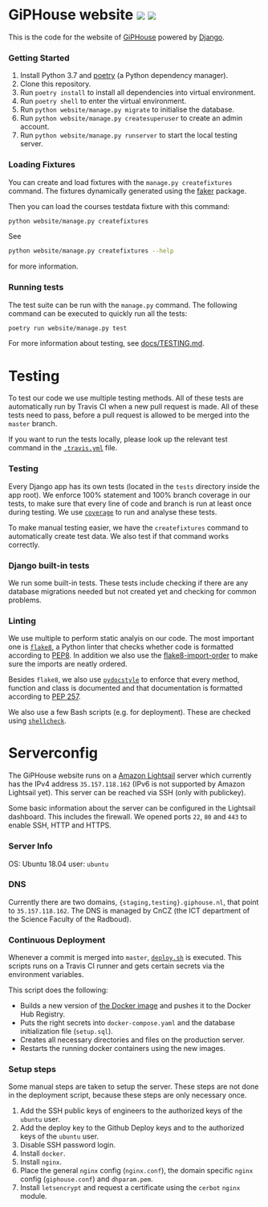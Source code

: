 # GiPHouse website ![](https://github.com/giphouse/Website/workflows/Linting%20and%20Testing/badge.svg) ![](https://github.com/giphouse/Website/workflows/Deploy%20to%20production/badge.svg)

This is the code for the website of [GiPHouse](http://giphouse.nl/) powered by [Django](https://www.djangoproject.com/).

### Getting Started

1. Install Python 3.7 and [poetry](https://poetry.eustace.io/) (a Python dependency manager).
2. Clone this repository.
3. Run `poetry install` to install all dependencies into virtual environment.
4. Run `poetry shell` to enter the virtual environment.
5. Run `python website/manage.py migrate` to initialise the database.
5. Run `python website/manage.py createsuperuser` to create an admin account.
6. Run `python website/manage.py runserver` to start the local testing server.

### Loading Fixtures

You can  create and load fixtures with the `manage.py createfixtures` command. The fixtures dynamically generated using the [faker](https://pypi.org/project/Faker/) package.

Then you can load the courses testdata fixture with this command:
```bash
python website/manage.py createfixtures
```

See
```bash
python website/manage.py createfixtures --help
```
for more information.

### Running tests

The test suite can be run with the `manage.py` command. The following command can be executed to quickly run all the tests:

```bash
poetry run website/manage.py test
```

For more information about testing, see [docs/TESTING.md](/docs/TESTING.md).


# Testing

To test our code we use multiple testing methods. All of these tests are automatically run by Travis CI when a new pull request is made.
All of these tests need to pass, before a pull request is allowed to be merged into the `master` branch.

If you want to run the tests locally, please look up the relevant test command in the [`.travis.yml`](/.travis.yml) file.
 
### Testing
Every Django app has its own tests (located in the `tests` directory inside the app root). We enforce 100% statement and 100% branch coverage in our tests, to make sure that every line of code and branch is run at least once during testing. We use [`coverage`](https://coverage.readthedocs.io/en/v4.5.x/) to run and analyse these tests. 

To make manual testing easier, we have the `createfixtures` command to automatically create test data. We also test if that command works correctly. 

### Django built-in tests
We run some built-in tests. These tests include checking if there are any database migrations needed but not created yet and checking for common problems.

### Linting
We use multiple to perform static analyis on our code. The most important one is [`flake8`](http://flake8.pycqa.org/en/latest/), a Python linter that checks whether code is formatted according to [PEP8](https://www.python.org/dev/peps/pep-0008/). In addition we also use the [flake8-import-order](https://github.com/PyCQA/flake8-import-order) to make sure the imports are neatly ordered.

Besides `flake8`, we also use [`pydocstyle`](https://github.com/PyCQA/pydocstyle) to enforce that every method, function and class is documented and that documentation is formatted according to [PEP 257](https://www.python.org/dev/peps/pep-0257/).

We also use a few Bash scripts (e.g. for deployment). These are checked using [`shellcheck`](https://github.com/koalaman/shellcheck).

# Serverconfig

The GiPHouse website runs on a [Amazon Lightsail](https://aws.amazon.com/lightsail/) server which currently has the IPv4 address `35.157.118.162` (IPv6 is not supported by Amazon Lightsail yet). This server can be reached via SSH (only with publickey).

Some basic information about the server can be configured in the Lightsail dashboard. This includes the firewall.
We opened ports `22`, `80` and `443` to enable SSH, HTTP and HTTPS.

### Server Info
OS: Ubuntu 18.04
user: `ubuntu`

### DNS
Currently there are two domains, `{staging,testing}.giphouse.nl`, that point to `35.157.118.162`.
The DNS is managed by CnCZ (the ICT department of the Science Faculty of the Radboud).

### Continuous Deployment
Whenever a commit is merged into `master`, [`deploy.sh`](https://github.com/GipHouse/GiPHouse-Spring-2019/blob/master/resources/deploy.sh) is executed. This scripts runs on a Travis CI runner and gets certain secrets via the environment variables.

This script does the following:
- Builds a new version of [the Docker image](https://hub.docker.com/r/giphouse/giphousewebsite) and pushes it to the Docker Hub Registry.
- Puts the right secrets into `docker-compose.yaml` and the database initialization file (`setup.sql`).
- Creates all necessary directories and files on the production server.
- Restarts the running docker containers using the new images.

### Setup steps
Some manual steps are taken to setup the server. These steps are not done in the deployment script, because these steps are only necessary once.

1. Add the SSH public keys of engineers to the authorized keys of the `ubuntu` user.
2. Add the deploy key to the Github Deploy keys and to the authorized keys of the `ubuntu` user.
3. Disable SSH password login.
4. Install `docker`.
5. Install `nginx`.
6. Place the general `nginx` config (`nginx.conf`), the domain specific `nginx` config (`giphouse.conf`) and `dhparam.pem`.
7. Install `letsencrypt` and request a certificate using the `cerbot` `nginx` module.
